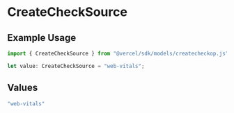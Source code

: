 # CreateCheckSource

## Example Usage

```typescript
import { CreateCheckSource } from "@vercel/sdk/models/createcheckop.js";

let value: CreateCheckSource = "web-vitals";
```

## Values

```typescript
"web-vitals"
```